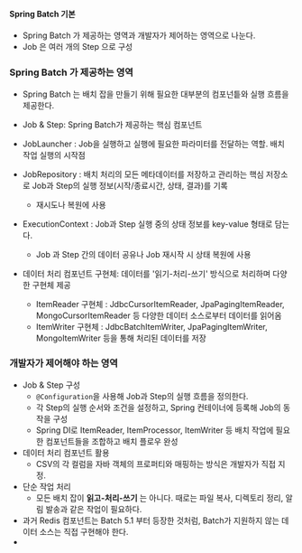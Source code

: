 #### Spring Batch 기본 
- Spring Batch 가 제공하는 영역과 개발자가 제어하는 영역으로 나눈다.
- Job 은 여러 개의 Step 으로 구성

### Spring Batch 가 제공하는 영역
- Spring Batch 는 배치 잡을 만들기 위해 필요한 대부분의 컴포넌틑와 실행 흐름을 제공한다.

- Job & Step: Spring Batch가 제공하는 핵심 컴포넌트
- JobLauncher : Job을 실행하고 실행에 필요한 파라미터를 전달하는 역할. 배치 작업 실행의 시작점
- JobRepository : 배치 처리의 모든 메타데이터를 저장하고 관리하는 핵심 저장소로 Job과 Step의 실행 정보(시작/종료시간, 상태, 결과)를 기록
  - 재시도나 복원에 사용
- ExecutionContext : Job과 Step 실행 중의 상태 정보를 key-value 형태로 담는다.
  - Job 과 Step 간의 데이터 공유나 Job 재시작 시 상태 복원에 사용
- 데이터 처리 컴포넌트 구현체: 데이터를 '읽기-처리-쓰기' 방식으로 처리하며 다양한 구현체 제공
  - ItemReader 구현체 : JdbcCursorItemReader, JpaPagingItemReader, MongoCursorItemReader 등 다양한 데이터 소스로부터 데이터를 읽어옴
  - ItemWriter 구현체 : JdbcBatchItemWriter, JpaPagingItemWriter, MongoItemWriter 등을 통해 처리된 데이터를 저장

### 개발자가 제어해야 하는 영역
- Job & Step 구성
  - `@Configuration`을 사용해 Job과 Step의 실행 흐름을 정의한다.
  - 각 Step의 실행 순서와 조건을 설정하고, Spring 컨테이너에 등록해 Job의 동작을 구성
  - Spring DI로 ItemReader, ItemProcessor, ItemWriter 등 배치 작업에 필요한 컴포넌트들을 조합하고 배치 플로우 완성
- 데이터 처리 컴포넌트 활용
  - CSV의 각 컬럼을 자바 객체의 프로퍼티와 매핑하는 방식은 개발자가 직접 지정.
- 단순 작업 처리
  - 모든 배치 잡이 **읽고-처리-쓰기** 는 아니다. 때로는 파일 복사, 디렉토리 정리, 알림 발송과 같은 작업이 필요하다.
- 과거 Redis 컴포넌트는 Batch 5.1 부터 등장한 것처럼, Batch가 지원하지 않는 데이터 소스는 직접 구현해야 한다.
- 